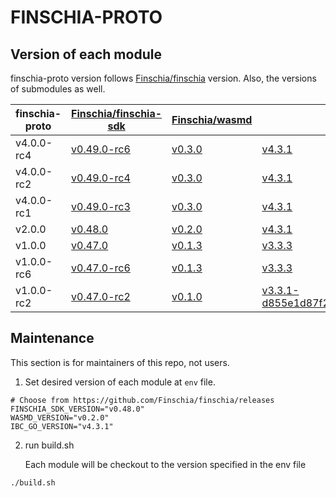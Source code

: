 # FINSCHIA-PROTO

## Version of each module

finschia-proto version follows [Finschia/finschia](https://github.com/Finschia/finschia) version. Also, the versions of submodules as well.

| finschia-proto | [Finschia/finschia-sdk](https://github.com/Finschia/finschia-sdk)        | [Finschia/wasmd](https://github.com/Finschia/wasmd)     | [Finschia/ibc-go](https://github.com/Finschia/ibc-go)                                                                               | [Finschia/finschia](https://github.com/Finschia/finschia)          |
|----------------|--------------------------------------------------------------------------|---------------------------------------------------------|-------------------------------------------------------------------------------------------------------------------------------------|--------------------------------------------------------------------|
| v4.0.0-rc4     | [v0.49.0-rc6](https://github.com/Finschia/finschia-sdk/tree/v0.49.0-rc6) | [v0.3.0](https://github.com/Finschia/wasmd/tree/v0.3.0) | [v4.3.1](https://github.com/Finschia/ibc-go/tree/v4.3.1)                                                                            | [v4.0.0-rc4](https://github.com/Finschia/finschia/tree/v4.0.0-rc4) |
| v4.0.0-rc2     | [v0.49.0-rc4](https://github.com/Finschia/finschia-sdk/tree/v0.49.0-rc4) | [v0.3.0](https://github.com/Finschia/wasmd/tree/v0.3.0) | [v4.3.1](https://github.com/Finschia/ibc-go/tree/v4.3.1)                                                                            | [v4.0.0-rc2](https://github.com/Finschia/finschia/tree/v4.0.0-rc2) |
| v4.0.0-rc1     | [v0.49.0-rc3](https://github.com/Finschia/finschia-sdk/tree/v0.49.0-rc3) | [v0.3.0](https://github.com/Finschia/wasmd/tree/v0.3.0) | [v4.3.1](https://github.com/Finschia/ibc-go/tree/v4.3.1)                                                                            | [v4.0.0-rc1](https://github.com/Finschia/finschia/tree/v4.0.0-rc1) |
| v2.0.0         | [v0.48.0](https://github.com/Finschia/finschia-sdk/tree/v0.48.0)         | [v0.2.0](https://github.com/Finschia/wasmd/tree/v0.2.0) | [v4.3.1](https://github.com/Finschia/ibc-go/tree/v4.3.1)                                                                            | [v2.0.0](https://github.com/Finschia/finschia/tree/v2.0.0)         |
| v1.0.0         | [v0.47.0](https://github.com/Finschia/finschia-sdk/tree/v0.47.0)         | [v0.1.3](https://github.com/Finschia/wasmd/tree/v0.1.3) | [v3.3.3](https://github.com/Finschia/ibc-go/tree/v3.3.3)                                                                            | [v1.0.0](https://github.com/Finschia/finschia/tree/v1.0.0)         |
| v1.0.0-rc6     | [v0.47.0-rc6](https://github.com/Finschia/finschia-sdk/tree/v0.47.0-rc6) | [v0.1.3](https://github.com/Finschia/wasmd/tree/v0.1.3) | [v3.3.3](https://github.com/Finschia/ibc-go/tree/v3.3.3)                                                                            | [v1.0.0-rc6](https://github.com/Finschia/finschia/tree/v1.0.0-rc6) |
| v1.0.0-rc2     | [v0.47.0-rc2](https://github.com/Finschia/finschia-sdk/tree/v0.47.0-rc2) | [v0.1.0](https://github.com/Finschia/wasmd/tree/v0.1.0) | [v3.3.1-d855e1d87f26f5a632fe43e6c58f8f7e6bc47bdf](https://github.com/Finschia/ibc-go/tree/d855e1d87f26f5a632fe43e6c58f8f7e6bc47bdf) | [v1.0.0-rc2](https://github.com/Finschia/finschia/tree/v1.0.0-rc2) |

## Maintenance

This section is for maintainers of this repo, not users.

1. Set desired version of each module at `env` file.

```
# Choose from https://github.com/Finschia/finschia/releases
FINSCHIA_SDK_VERSION="v0.48.0"
WASMD_VERSION="v0.2.0"
IBC_GO_VERSION="v4.3.1"
```

2. run build.sh

   Each module will be checkout to the version specified in the env file

```
./build.sh
```

